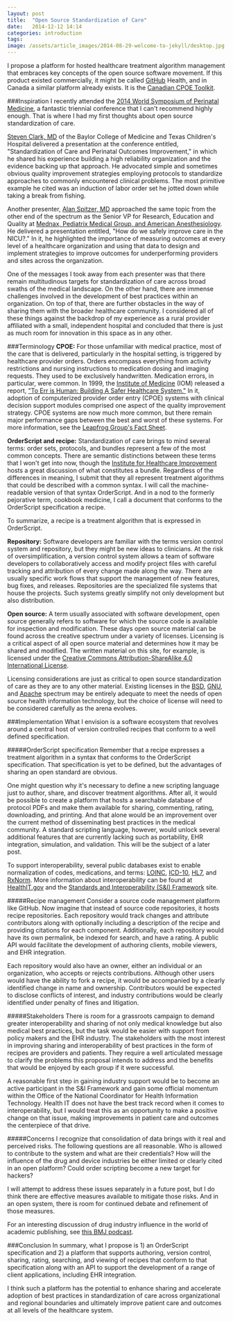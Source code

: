 ```yaml
---
layout: post
title:  "Open Source Standardization of Care"
date:   2014-12-12 14:14
categories: introduction
tags:
image: /assets/article_images/2014-08-29-welcome-to-jekyll/desktop.jpg
---
```

I propose a platform for hosted healthcare treatment algorithm management that embraces key concepts of the open source software movement. If this product existed commercially, it might be called [GitHub](http://www.github.com/about) Health, and in Canada a similar platform already exists. It is the [Canadian CPOE Toolkit](https://cpoe-toolkit.ca/).

###Inspiration
I recently attended the [2014 World Symposium of Perinatal Medicine](http://www.worldsymposium.net/2014topics), a fantastic triennial conference that I can't recommend highly enough. That is where I had my first thoughts about open source standardization of care.

[Steven Clark, MD](http://www.ncbi.nlm.nih.gov/pubmed?term=Clark%2C%20Steven%20L%5BAuthor%5D) of the Baylor College of Medicine and Texas Children's Hospital delivered a presentation at the conference entitled, "Standardization of Care and Perinatal Outcomes Improvement," in which he shared his experience building a high reliability organization and the evidence backing up that approach. He advocated simple and sometimes obvious quality improvement strategies employing protocols to standardize approaches to commonly encountered clinical problems. The most primitive example he cited was an induction of labor order set he jotted down while taking a break from fishing.

Another presenter, [Alan Spitzer, MD](http://www.ncbi.nlm.nih.gov/pubmed?term=Spitzer%2C%20Alan%20R%5BAuthor%5D) approached the same topic from the other end of the spectrum as the Senior VP for Research, Education and Quality at [Mednax, Pediatrix Medical Group, and American Anesthesiology](http://www.mednax.net). He delivered a presentation entitled, "How do we safely improve care in the NICU?." In it, he highlighted the importance of measuring outcomes at every level of a healthcare organization and using that data to design and implement strategies to improve outcomes for underperforming providers and sites across the organization.

One of the messages I took away from each presenter was that there remain multitudinous targets for standardization of care across broad swaths of the medical landscape. On the other hand, there are immense challenges involved in the development of best practices within an organization. On top of that, there are further obstacles in the way of sharing them with the broader healthcare community. I considered all of these things against the backdrop of my experience as a rural provider affiliated with a small, independent hospital and concluded that there is just as much room for innovation in this space as in any other.

###Terminology
**CPOE:** For those unfamiliar with medical practice, most of the care that is delivered, particularly in the hospital setting, is triggered by healthcare provider orders. Orders encompass everything from activity restrictions and nursing instructions to medication dosing and imaging requests. They used to be exclusively handwritten. Medication errors, in particular, were common. In 1999, the [Institute of Medicine](http://www.iom.edu) (IOM) released a report, ["To Err is Human: Building A Safer Healthcare System."](http://www.iom.edu/Reports/1999/To-Err-is-Human-Building-A-Safer-Health-System.aspx) In it, adoption of computerized provider order entry (CPOE) systems with clinical decision support modules comprised one aspect of the quality improvement strategy. CPOE systems are now much more common, but there remain major performance gaps between the best and worst of these systems. For more information, see the [Leapfrog Group's Fact Sheet](http://www.leapfroggroup.org/media/file/FactSheet_CPOE2.pdf).

**OrderScript and recipe:** Standardization of care brings to mind several terms: order sets, protocols, and bundles represent a few of the most common concepts. There are semantic distinctions between these terms that I won't get into now, though the [Institute for Healthcare Improvement](http://www.ihi.org/resources/Pages/ImprovementStories/WhatIsaBundle.aspx) hosts a great discussion of what constitutes a bundle. Regardless of the differences in meaning, I submit that they all represent treatment algorithms that could be described with a common syntax. I will call the machine-readable version of that syntax OrderScript. And in a nod to the formerly pejorative term, cookbook medicine, I call a document that conforms to the OrderScript specification a recipe.

To summarize, a recipe is a treatment algorithm that is expressed in OrderScript.

**Repository:** Software developers are familiar with the terms version control system and repository, but they might be new ideas to clinicians. At the risk of oversimplification, a version control system allows a team of software developers to collaboratively access and modify project files with careful tracking and attribution of every change made along the way. There are usually specific work flows that support the management of new features, bug fixes, and releases. Repositories are the specialized file systems that house the projects. Such systems greatly simplify not only development but also distribution.

**Open source:** A term usually associated with software development, open source generally refers to software for which the source code is available for inspection and modification. These days open source material can be found across the creative spectrum under a variety of licenses. Licensing is a critical aspect of all open source material and determines how it may be shared and modified. The written material on this site, for example, is licensed under the [Creative Commons Attribution-ShareAlike 4.0 International License](https://creativecommons.org/licenses/by-sa/4.0/legalcode).

Licensing considerations are just as critical to open source standardization of care as they are to any other material. Existing licenses in the [BSD](https://www.gnu.org/licenses/license-list.html#ModifiedBSD), [GNU](https://www.gnu.org/licenses/license-list.html), and [Apache](http://www.apache.org/licenses/) spectrum may be entirely adequate to meet the needs of open source health information technology, but the choice of license will need to be considered carefully as the arena evolves.

###Implementation
What I envision is a software ecosystem that revolves around a central host of version controlled recipes that conform to a well defined specification.

#####OrderScript specification
Remember that a recipe expresses a treatment algorithm in a syntax that conforms to the OrderScript specification. That specification is yet to be defined, but the advantages of sharing an open standard are obvious.

One might question why it's necessary to define a new scripting language just to author, share, and discover treatment algorithms. After all, it would be possible to create a platform that hosts a searchable database of protocol PDFs and make them available for sharing, commenting, rating, downloading, and printing. And that alone would be an improvement over the current method of disseminating best practices in the medical community. A standard scripting language, however, would unlock several additional features that are currently lacking such as portability, EHR integration, simulation, and validation. This will be the subject of a later post.

To support interoperability, several public databases exist to enable normalization of codes, medications, and terms: [LOINC](http://loinc.org/), [ICD-10](http://www.who.int/classifications/icd/en/), [HL7](http://www.hl7.org/), and [RxNorm](http://www.nlm.nih.gov/research/umls/rxnorm/). More information about interoperability can be found at [HealthIT.gov](http://www.healthit.gov/providers-professionals/standards-interoperability) and the [Standards and Interoperability (S&I) Framework](http://www.siframework.org) site.

#####Recipe management
Consider a source code management platform like GitHub. Now imagine that instead of source code repositories, it hosts recipe repositories. Each repository would track changes and attribute contributors along with optionally including a description of the recipe and providing citations for each component. Additionally, each repository would have its own permalink, be indexed for search, and have a rating. A public API would facilitate the development of authoring clients, mobile viewers, and EHR integration.

Each repository would also have an owner, either an individual or an organization, who accepts or rejects contributions. Although other users would have the ability to fork a recipe, it would be accompanied by a clearly identified change in name and ownership. Contributors would be expected to disclose conflicts of interest, and industry contributions would be clearly identified under penalty of fines and litigation.

#####Stakeholders
There is room for a grassroots campaign to demand greater interoperability and sharing of not only medical knowledge but also medical best practices, but the task would be easier with support from policy makers and the EHR industry. The stakeholders with the most interest in improving sharing and interoperability of best practices in the form of recipes are providers and patients. They require a well articulated message to clarify the problems this proposal intends to address and the benefits that would be enjoyed by each group if it were successful.

A reasonable first step in gaining industry support would be to become an active participant in the S&I Framework and gain some official momentum within the Office of the National Coordinator for Health Information Technology. Health IT does not have the best track record when it comes to interoperability, but I would treat this as an opportunity to make a positive change on that issue, making improvements in patient care and outcomes the centerpiece of that drive.

#####Concerns
I recognize that consolidation of data brings with it real and perceived risks. The following questions are all reasonable. Who is allowed to contribute to the system and what are their credentials? How will the influence of the drug and device industries be either limited or clearly cited in an open platform? Could order scripting become a new target for hackers?

I will attempt to address these issues separately in a future post, but I do think there are effective measures available to mitigate those risks. And in an open system, there is room for continued debate and refinement of those measures.

For an interesting discussion of drug industry influence in the world of academic publishing, see [this BMJ podcast](https://soundcloud.com/bmjpodcasts/publishing-drug-funded-research?in=bmjpodcasts/sets/the-bmj-podcast).

###Conclusion
In summary, what I propose is 1) an OrderScript specification and 2) a platform that supports authoring, version control, sharing, rating, searching, and viewing of recipes that conform to that specification along with an API to support the development of a range of client applications, including EHR integration.

I think such a platform has the potential to enhance sharing and accelerate adoption of best practices in standardization of care across organizational and regional boundaries and ultimately improve patient care and outcomes at all levels of the healthcare system.